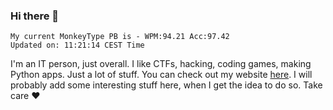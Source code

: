 ### Hi there 👋
<!-- PB START -->
```
My current MonkeyType PB is - WPM:94.21 Acc:97.42
Updated on: 11:21:14 CEST Time
```
<!-- PB END -->
I'm an IT person, just overall. I like CTFs, hacking, coding games, making Python apps. Just a lot of stuff.
You can check out my website [here](https://skill3472.github.io/).
I will probably add some interesting stuff here, when I get the idea to do so. Take care ❤️
